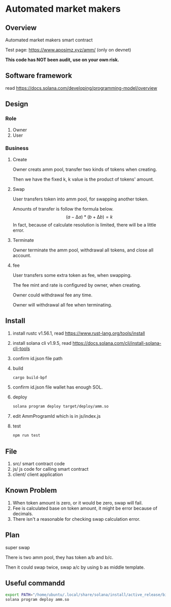 # Automated market makers

## Overview

Automated market makers smart contract

Test page: https://www.aposimz.xyz/amm/ (only on devnet)

**This code has NOT been audit, use on your own risk.**

## Software framework

read https://docs.solana.com/developing/programming-model/overview

## Design

### Role

1. Owner
2. User

### Business

1. Create

   Owner creats amm pool, transfer two kinds of tokens when creating.

   Then we have the fixed k, k value is the product of tokens' amount.

2. Swap

   User transfers token into amm pool, for swapping another token.

   Amounts of transfer is follow the formula below.
   $$
   (a-∆a)*(b+∆b)=k
   $$
   In fact, because of calculate resolution is limited, there will be a little error.

3. Terminate

   Owner terminate the amm pool, withdrawal all tokens, and close all account.

4. fee

   User transfers some extra token as fee, when swapping.

   The fee mint and rate is configured by owner, when creating.

   Owner could withdrawal fee any time.

   Owner will withdrawal all fee when terminating.


## Install

1. install rustc v1.56.1, read https://www.rust-lang.org/tools/install

2. install solana cli v1.9.5, read https://docs.solana.com/cli/install-solana-cli-tools

3. confirm id.json file path

4. build

   ```bash
   cargo build-bpf
   ```

5. confirm id.json file wallet has enough SOL.

6. deploy

   ```bash
   solana program deploy target/deploy/amm.so
   ```

7. edit AmmProgramId which is in js/index.js 

8. test

   ```bash
   npm run test
   ```

## File

1. src/ smart contract code
2. js/ js code for calling smart contract
3. client/ client application

## Known Problem

1. When token amount is zero, or it would be zero, swap will fail.
2. Fee is calculated base on token amount, it might be error because of decimals.
3. There isn't a reasonable for checking swap calculation error. 

## Plan

super swap

There is two amm pool, they has token a/b and b/c.

Then it could swap twice, swap a/c by using b as middle template.

## Useful commandd

```bash
export PATH="/home/ubuntu/.local/share/solana/install/active_release/bin:$PATH"
solana program deploy amm.so
```

